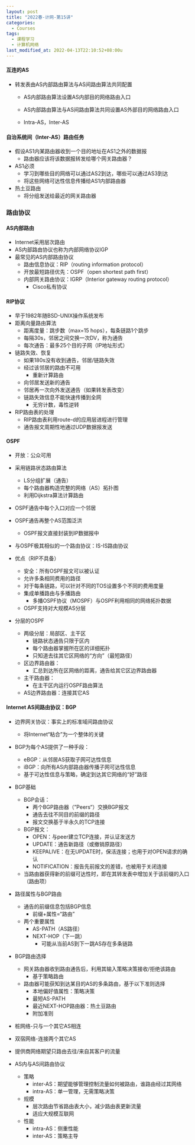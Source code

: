 ```yaml
---
layout: post
title: "2022春-计网-第15讲"
categories: 
  - Courses
tags:
  - 课程学习
  - 计算机网络
last_modified_at: 2022-04-13T22:10:52+08:00u
---
```


#### 互连的AS

- 转发表由AS内部路由算法与AS间路由算法共同配置

  - AS内部路由算法设置AS内部目的网络路由入口
  - AS内部路由算法与AS间路由算法共同设置AS外部目的网络路由入口

  - Intra-AS，Inter-AS

#### 自治系统间（Inter-AS）路由任务

- 假设AS1内某路由器收到一个目的地址在AS1之外的数据报
  - 路由器应该将该数据报转发给哪个网关路由器？
- AS1必须
  - 学习到哪些目的网络可以通过AS2到达，哪些可以通过AS3到达
  - 将这些网络可达性信息传播给AS1内部路由器
- 热土豆路由
  - 将分组发送给最近的网关路由器

### 路由协议

#### AS内部路由

- Internet采用层次路由
- AS内部路由协议也称为内部网络协议IGP
- 最常见的AS内部路由协议
  - 路由信息协议：RIP（routing information protocol）
  - 开放最短路径优先：OSPF（open shortest path first）
  - 内部网关路由协议：IGRP（Interior gateway routing protocol）
    - Cisco私有协议

#### RIP协议

- 早于1982年随BSD-UNIX操作系统发布
- 距离向量路由算法
  - 距离度量：跳步数（max=15 hops），每条链路1个跳步
  - 每隔30s，邻居之间交换一次DV，称为通告
  - 每次通告：最多25个目的子网（IP地址形式）
- 链路失效、恢复
  - 如果180s没有收到通告，邻居/链路失效
  - 经过该邻居的路由不可用
    - 重新计算路由
  - 向邻居发送新的通告
  - 邻居再一次向外发送通告（如果转发表改变）
  - 链路失效信息不能快速传播到全网
    - 无穷计数，毒性逆转
- RIP路由表的处理
  - RIP路由表利用route-d的应用层进程进行管理
  - 通告报文周期性地通过UDP数据报发送

#### OSPF

- 开放：公众可用
- 采用链路状态路由算法
  - LS分组扩展（通告）
  - 每个路由器构造完整的网络（AS）拓扑图
  - 利用Dijkstra算法计算路由
- OSPF通告中每个入口对应一个邻居
- OSPF通告再整个AS范围泛洪
  - OSPF报文直接封装到IP数据报中
- 与OSPF极其相似的一个路由协议：IS-IS路由协议

- 优点（RIP不具备）
  - 安全：所有OSPF报文可以被认证
  - 允许多条相同费用的路径
  - 对于每条链路，可以针对不同的TOS设置多个不同的费用度量
  - 集成单播路由与多播路由
    - 多播OSPF协议（MOSPF）与OSPF利用相同的网络拓扑数据
  - OSPF支持对大规模AS分层

- 分层的OSPF
  - 两级分层：局部区、主干区
    - 链路状态通告只限于区内
    - 每个路由器掌握所在区的详细拓扑
    - 只知道去往其它区网络的“方向”（最短路径）
  - 区边界路由器：
    - 汇总到达所在区网络的距离，通告给其它区边界路由器
  - 主干路由器：
    - 在主干区内运行OSPF路由算法
  - AS边界路由器：连接其它AS

#### Internet AS间路由协议：BGP

- 边界网关协议：事实上的标准域间路由协议
  - 将Internet“粘合”为一个整体的关键
- BGP为每个AS提供了一种手段：
  - eBGP：从邻居AS获取子网可达性信息
  - iBGP：向所有AS内部路由器传播子网可达性信息
  - 基于可达性信息与策略，确定到达其它网络的“好”路径

- BGP基础
  - BGP会话：
    - 两个BGP路由器（”Peers“）交换BGP报文
    - 通告去往不同目的前缀的路径
    - 报文交换基于半永久的TCP连接
  - BGP报文：
    - OPEN：与peer建立TCP连接，并认证发送方
    - UPDATE：通告新路径（或撤销原路径）
    - KEEPALIVE：在无UPDATE时，保活连接；也用于对OPEN请求的确认
    - NOTIFICATION：报告先前报文的差错，也被用于关闭连接
  - 当路由器获得新的前缀可达性时，即在其转发表中增加关于该前缀的入口（路由项）
- 路径属性与BGP路由
  - 通告的前缀信息包括BGP信息
    - 前缀+属性=“路由”
  - 两个重要属性
    - AS-PATH（AS路径）
    - NEXT-HOP（下一跳）
      - 可能从当前AS到下一跳AS存在多条链路
- BGP路由选择
  - 网关路由器收到路由通告后，利用其输入策略决策接收/拒绝该路由
    - 基于策略路由
  - 路由器可能获知到达某目的AS的多条路由，基于以下准则选择
    - 本地偏好值属性：策略决策
    - 最短AS-PATH
    - 最近NEXT-HOP路由器：热土豆路由
    - 附加准则
- 桩网络-只与一个其它AS相连
- 双宿网络-连接两个其它AS

- 提供商网络期望只路由去往/来自其客户的流量

- AS内与AS间路由协议
  - 策略
    - inter-AS：期望能够管理控制流量如何被路由，谁路由经过其网络
    - intra-AS：单一管理，无需策略决策
  - 规模
    - 层次路由节省路由表大小，减少路由表更新流量
    - 适应大规模互联网
  - 性能
    - intra-AS：侧重性能
    - inter-AS：策略主导
